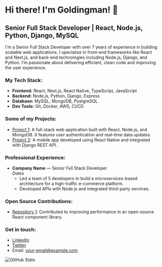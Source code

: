 # Hi there! I'm Goldingman! 👋
## Senior Full Stack Developer | React, Node.js, Python, Django, MySQL

I'm a Senior Full Stack Developer with over 7 years of experience in building scalable web applications. I specialize in front-end frameworks like React and Next.js, and back-end technologies including Node.js, Django, and Python. I’m passionate about delivering efficient, clean code and improving the user experience.

### My Tech Stack:
- **Frontend:** React, Next.js, React Native, TypeScript, JavaScript
- **Backend:** Node.js, Python, Django, Express
- **Database:** MySQL, MongoDB, PostgreSQL
- **Dev Tools:** Git, Docker, AWS, CI/CD

### Some of my Projects:
- [Project 1](link): A full-stack web application built with React, Node.js, and MongoDB. It features user authentication and real-time data updates.
- [Project 2](link): A mobile app developed using React Native and integrated with Django REST API.

### Professional Experience:
- **Company Name** — Senior Full Stack Developer  
  _Dates_
  - Led a team of 5 developers to build a microservices-based architecture for a high-traffic e-commerce platform.
  - Developed APIs with Node.js and integrated third-party services.

### Open Source Contributions:
- [Repository 1](link): Contributed to improving performance in an open-source React component library.

### Get in touch:
- [LinkedIn](link)
- [Twitter](link)
- Email: [your-email@example.com](mailto:your-email@example.com)

![GitHub Stats](https://github-readme-stats.vercel.app/api?username=your-username&show_icons=true&count_private=true&theme=dark)

